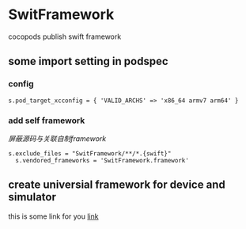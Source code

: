 # SwitFramework
 cocopods publish swift framework
## some import setting in podspec
### config

```
s.pod_target_xcconfig = { 'VALID_ARCHS' => 'x86_64 armv7 arm64' }

```
### add self framework
*屏蔽源码与关联自制framework*
```
s.exclude_files = "SwitFramework/**/*.{swift}"
  s.vendored_frameworks = 'SwitFramework.framework'
```


## create universial framework for device and simulator


this is some link for you
[link](https://www.jianshu.com/p/88180b4d2ab7)
